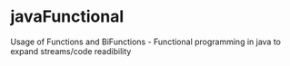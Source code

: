 # javaFunctional
Usage of Functions and BiFunctions - Functional programming in java to expand streams/code readibility
